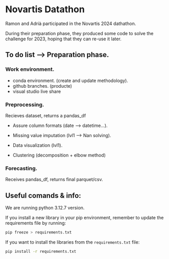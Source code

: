 # Novartis Datathon
Ramon and Adrià participated in the Novartis 2024 dathathon.

During their preparation phase, they produced some code to solve the challenge for 2023, hoping that they can re-use it later.

## To do list --> Preparation phase.

### Work environment.
- conda environment. (create and update methodology).
- github branches. (producte)
- visual studio live share

### Preprocessing.
Recieves dataset, returns a pandas_df
- Assure column formats (date --> datetime...).
- Missing value imputation (lvl1 --> Nan solving).
- Data visualization (lvl1).

- Clustering (decomposition + elbow method)

### Forecasting.
Receives pandas_df, returns final parquet/csv.

## Useful comands & info:
We are running python 3.12.7 version.

If you install a new library in your pip environment, remember to update the requirements file by running:

```sh
pip freeze > requirements.txt
```

If you want to install the libraries from the `requirements.txt` file:

```sh
pip install -r requirements.txt
```